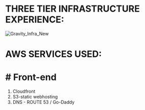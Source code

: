 # THREE TIER INFRASTRUCTURE EXPERIENCE:

![Gravity_Infra_New](https://user-images.githubusercontent.com/76897910/187633319-63ad108a-61f5-4ebc-a19f-824da3b745c5.jpg)

# AWS SERVICES USED:
# # Front-end

   1) Cloudfront
   2) S3-static webhosting
   3) DNS - ROUTE 53 / Go-Daddy
